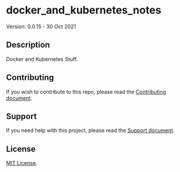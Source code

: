 # docker_and_kubernetes_notes

Version: 0.0.15 - 30 Oct 2021

## Description

Docker and Kubernetes Stuff.

## Contributing

If you wish to contribute to this repo, please read the [Contributing document](.github/CONTRIBUTING.md).

## Support

If you need help with this project, please read the [Support document](.github/SUPPORT.md).

## License

[MIT License](LICENSE).
